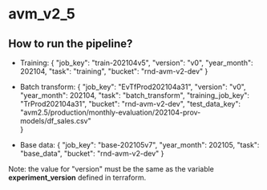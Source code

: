 # avm_v2_5

## How to run the pipeline?

* Training:
{
  "job_key": "train-202104v5",
  "version": "v0",
  "year_month": 202104,
  "task": "training",
  "bucket": "rnd-avm-v2-dev"
}

* Batch transform:
{
  "job_key": "EvTfProd202104a31",
  "version": "v0",
  "year_month": 202104,
  "task": "batch_transform",
  "training_job_key": "TrProd202104a31",
  "bucket": "rnd-avm-v2-dev",
  "test_data_key": "avm2.5/production/monthly-evaluation/202104-prov-models/df_sales.csv"\
}

* Base data:
{
  "job_key": "base-202105v7",
  "year_month": 202105,
  "task": "base_data",
  "bucket": "rnd-avm-v2-dev"
}

Note: the value for "version" must be the same as the variable **experiment_version** defined in terraform.


